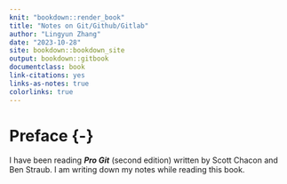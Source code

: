 ```yaml
--- 
knit: "bookdown::render_book"
title: "Notes on Git/Github/Gitlab"
author: "Lingyun Zhang"
date: "2023-10-28"
site: bookdown::bookdown_site
output: bookdown::gitbook
documentclass: book
link-citations: yes
links-as-notes: true
colorlinks: true
---
```






# Preface {-}

I have been reading ***Pro Git*** (second edition) written by Scott Chacon and Ben Straub.
I am writing down my notes while reading this book.
